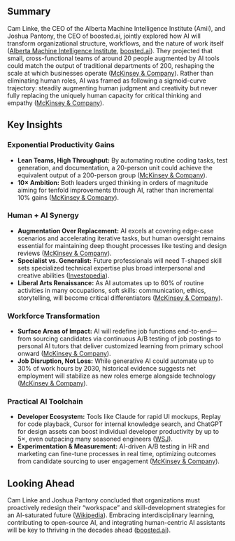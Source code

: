 ## Summary

Cam Linke, the CEO of the Alberta Machine Intelligence Institute (Amii), and Joshua Pantony, the CEO of boosted.ai, jointly explored how AI will transform organizational structure, workflows, and the nature of work itself ([Alberta Machine Intelligence Institute][1], [boosted.ai][2]). They projected that small, cross-functional teams of around 20 people augmented by AI tools could match the output of traditional departments of 200, reshaping the scale at which businesses operate ([McKinsey & Company][3]). Rather than eliminating human roles, AI was framed as following a sigmoid-curve trajectory: steadily augmenting human judgment and creativity but never fully replacing the uniquely human capacity for critical thinking and empathy ([McKinsey & Company][4]).

## Key Insights

### Exponential Productivity Gains

* **Lean Teams, High Throughput:** By automating routine coding tasks, test generation, and documentation, a 20-person unit could achieve the equivalent output of a 200-person group ([McKinsey & Company][3]).
* **10× Ambition:** Both leaders urged thinking in orders of magnitude aiming for tenfold improvements through AI, rather than incremental 10% gains ([McKinsey & Company][5]).

### Human + AI Synergy

* **Augmentation Over Replacement:** AI excels at covering edge-case scenarios and accelerating iterative tasks, but human oversight remains essential for maintaining deep thought processes like testing and design reviews ([McKinsey & Company][3]).
* **Specialist vs. Generalist:** Future professionals will need T-shaped skill sets specialized technical expertise plus broad interpersonal and creative abilities ([Investopedia][6]).
* **Liberal Arts Renaissance:** As AI automates up to 60% of routine activities in many occupations, soft skills: communication, ethics, storytelling, will become critical differentiators ([McKinsey & Company][3]).

### Workforce Transformation

* **Surface Areas of Impact:** AI will redefine job functions end-to-end—from sourcing candidates via continuous A/B testing of job postings to personal AI tutors that deliver customized learning from primary school onward ([McKinsey & Company][5]).
* **Job Disruption, Not Loss:** While generative AI could automate up to 30% of work hours by 2030, historical evidence suggests net employment will stabilize as new roles emerge alongside technology ([McKinsey & Company][4]).

### Practical AI Toolchain

* **Developer Ecosystem:** Tools like Claude for rapid UI mockups, Replay for code playback, Cursor for internal knowledge search, and ChatGPT for design assets can boost individual developer productivity by up to 5×, even outpacing many seasoned engineers ([WSJ][7]).
* **Experimentation & Measurement:** AI-driven A/B testing in HR and marketing can fine-tune processes in real time, optimizing outcomes from candidate sourcing to user engagement ([McKinsey & Company][5]).

## Looking Ahead

Cam Linke and Joshua Pantony concluded that organizations must proactively redesign their “workspace” and skill-development strategies for an AI-saturated future ([Wikipedia][8]). Embracing interdisciplinary learning, contributing to open-source AI, and integrating human-centric AI assistants will be key to thriving in the decades ahead ([boosted.ai][2]).

[1]: https://www.amii.ca/people/cam-linke?utm_source=chatgpt.com "Cam Linke - Alberta Machine Intelligence Institute (Amii)"
[2]: https://www.boosted.ai/company?utm_source=chatgpt.com "Company — Boosted.ai"
[3]: https://www.mckinsey.com/~/media/mckinsey/featured%20insights/Digital%20Disruption/Harnessing%20automation%20for%20a%20future%20that%20works/MGI-A-future-that-works-Executive-summary.ashx?utm_source=chatgpt.com "[PDF] AUTOMATION, EMPLOYMENT, AND PRODUCTIVITY - McKinsey"
[4]: https://www.mckinsey.com/mgi/our-research/generative-ai-and-the-future-of-work-in-america?utm_source=chatgpt.com "Generative AI and the future of work in America - McKinsey"
[5]: https://www.mckinsey.com/featured-insights/future-of-work/ai-automation-and-the-future-of-work-ten-things-to-solve-for?utm_source=chatgpt.com "AI, automation, and the future of work: Ten things to solve for"
[6]: https://www.investopedia.com/articles/personal-finance/022017/7-jobs-cant-be-automated.asp?utm_source=chatgpt.com "7 Jobs That (Probably) Won't Be Automated"
[7]: https://www.wsj.com/articles/venture-capital-pioneer-vinod-khosla-says-ai-will-deliver-broad-deflation-537e81bc?utm_source=chatgpt.com "AI Will Drive Broad Deflation, Silicon Valley Pioneer Vinod Khosla Says"
[8]: https://en.wikipedia.org/wiki/Amii_%28research_institute%29?utm_source=chatgpt.com "Amii (research institute)"
